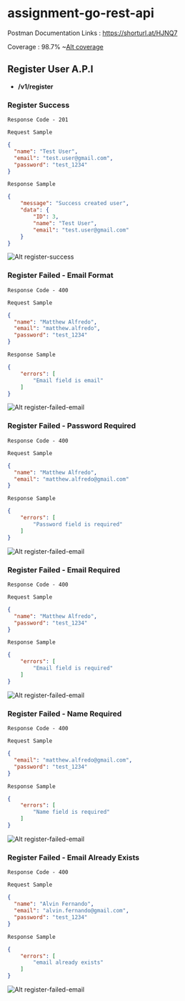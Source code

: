 # assignment-go-rest-api

Postman Documentation Links : https://shorturl.at/HJNQ7

Coverage : 98.7%
~[Alt coverage](/img/coverage.png)

## Register User A.P.I
- <b>/v1/register</b>
### Register Success
```
Response Code - 201
``` 

`Request Sample`
```json
{
  "name": "Test User",
  "email": "test.user@gmail.com",
  "password": "test_1234"
}
```

`Response Sample`
```json
{
    "message": "Success created user",
    "data": {
        "ID": 3,
        "name": "Test User",
        "email": "test.user@gmail.com"
    }
}
```
![Alt register-success](/img/register_success.png)

### Register Failed - Email Format
```
Response Code - 400
``` 

`Request Sample`
```json
{
  "name": "Matthew Alfredo",
  "email": "matthew.alfredo",
  "password": "test_1234"
}
```

`Response Sample`
```json
{
    "errors": [
        "Email field is email"
    ]
}
```
![Alt register-failed-email](/img/register_failed_email_validation.png)

### Register Failed - Password Required
```
Response Code - 400
``` 

`Request Sample`
```json
{
  "name": "Matthew Alfredo",
  "email": "matthew.alfredo@gmail.com"
}
```

`Response Sample`
```json
{
    "errors": [
        "Password field is required"
    ]
}
```
![Alt register-failed-email](/img/register_failed_password_required.png)

### Register Failed - Email Required
```
Response Code - 400
``` 

`Request Sample`
```json
{
  "name": "Matthew Alfredo",
  "password": "test_1234"
}
```

`Response Sample`
```json
{
    "errors": [
        "Email field is required"
    ]
}
```
![Alt register-failed-email](/img/register_failed_email_required.png)

### Register Failed - Name Required
```
Response Code - 400
``` 

`Request Sample`
```json
{
  "email": "matthew.alfredo@gmail.com",
  "password": "test_1234"
}
```

`Response Sample`
```json
{
    "errors": [
        "Name field is required"
    ]
}
```
![Alt register-failed-email](/img/register_failed_name_required.png)

### Register Failed - Email Already Exists
```
Response Code - 400
``` 

`Request Sample`
```json
{
  "name": "Alvin Fernando",
  "email": "alvin.fernando@gmail.com",
  "password": "test_1234"
}
```

`Response Sample`
```json
{
    "errors": [
        "email already exists"
    ]
}
```
![Alt register-failed-email](/img/register_failed_email_already_exists.png)